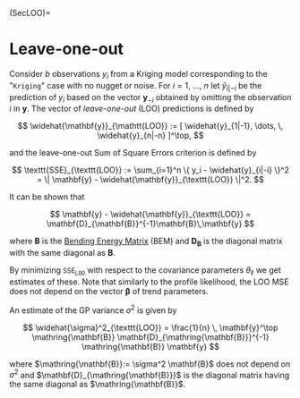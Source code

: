 (SecLOO)=
# Leave-one-out

Consider $b$ observations $y_i$ from a Kriging model corresponding to
the "`Kriging`" case with no nugget or noise.  For $i=1$, $\dots$, $n$
let $\widehat{y}_{i|-i}$ be the prediction of $y_i$ based on the
vector $\mathbf{y}_{-i}$ obtained by omitting the observation $i$ in
$\mathbf{y}$. The vector of *leave-one-out* (LOO) predictions is
defined by

$$
  \widehat{\mathbf{y}}_{\mathtt{LOO}} :=
  [ \widehat{y}_{1|-1}, \dots, \,  \widehat{y}_{n|-n} ]^\top,
$$

and the leave-one-out Sum of Square Errors criterion is defined by

$$
  \texttt{SSE}_{\texttt{LOO}} :=
  \sum_{i=1}^n \{ y_i - \widehat{y}_{i|-i} \}^2 =
  \| \mathbf{y} - \widehat{\mathbf{y}}_{\texttt{LOO}} \|^2.
$$

It can be shown that

$$ 
\mathbf{y} - \widehat{\mathbf{y}}_{\texttt{LOO}} =
\mathbf{D}_{\mathbf{B}}^{-1}\mathbf{B}\,\mathbf{y} 
$$ 

where $\mathbf{B}$ is the [Bending Energy Matrix](SecBending) (BEM)
and $\mathbf{D}_{\mathbf{B}}$ is the diagonal matrix with the same
diagonal as $\mathbf{B}$.

By minimizing $\texttt{SSE}_{\texttt{LOO}}$ with respect to the
covariance parameters $\theta_\ell$ we get estimates of these. Note
that similarly to the profile likelihood, the LOO MSE does not depend
on the vector $\boldsymbol{\beta}$ of trend parameters.

An estimate of the GP variance $\sigma^2$ is given by

$$
   \widehat{\sigma}^2_{\texttt{LOO}} = 
   \frac{1}{n} \, \mathbf{y}^\top \mathring{\mathbf{B}} 
   \mathbf{D}_{\mathring{\mathbf{B}}}^{-1} 
   \mathring{\mathbf{B}} \mathbf{y}
$$

where $\mathring{\mathbf{B}}:= \sigma^2 \mathbf{B}$ does not depend on
$\sigma^2$ and $\mathbf{D}_{\mathring{\mathbf{B}}}$ is the diagonal
matrix having the same diagonal as $\mathring{\mathbf{B}}$.
